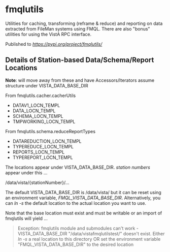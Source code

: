 # fmqlutils

Utilities for caching, transforming (reframe & reduce) and reporting on data extracted from FileMan systems using FMQL. There are also "bonus" utilities for using the VistA RPC interface.

Published to _https://pypi.org/project/fmqlutils/_

## Details of Station-based Data/Schema/Report Locations

__Note__: will move away from these and have Accessors/Iterators assume structure under VISTA_DATA_BASE_DIR

From fmqlutils.cacher.cacherUtils

  * DATAV1_LOCN_TEMPL
  * DATA_LOCN_TEMPL
  * SCHEMA_LOCN_TEMPL
  * TMPWORKING_LOCN_TEMPL

From fmqlutils.schema.reduceReportTypes

  * DATAREDUCTION_LOCN_TEMPL
  * TYPEREDUCE_LOCN_TEMPL
  * REPORTS_LOCN_TEMPL
  * TYPEREPORT_LOCN_TEMPL

The locations appear under VISTA_DATA_BASE_DIR. _station numbers_ appear under this ...

  /data/vista/{stationNumber}/...

The default VISTA_DATA_BASE_DIR is /data/vista/ but it can be reset using an environment variable, _FMQL_VISTA_DATA_BASE_DIR_.
Alternatively, you can _ln -s_ the default location to the actual location you want to use.

Note that the base location must exist and must be writable or an import of fmqlutils will yield ...

> Exception: fmqlutils module and submodules can't work - VISTA_DATA_BASE_DIR "/data/vistafmqlutilstest/" doesn't exist. Either _ln -s_ a real location to this directory OR set the environment variable "FMQL_VISTA_DATA_BASE_DIR" to the desired location


